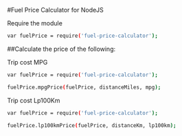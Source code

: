 #Fuel Price Calculator for NodeJS 

Require the module
```sh
var fuelPrice = require('fuel-price-calculator');
```
##Calculate the price of the following: 

Trip cost MPG
```sh
var fuelPrice = require('fuel-price-calculator');

fuelPrice.mpgPrice(fuelPrice, distanceMiles, mpg);
```

Trip cost Lp100Km
```sh
var fuelPrice = require('fuel-price-calculator');

fuelPrice.lp100kmPrice(fuelPrice, distanceKm, lp100km);
```
